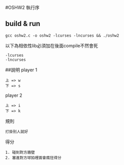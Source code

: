 #OSHW2 執行序
## build & run
	gcc oshw2.c -o oshw2 -lcurses -lncurses && ./oshw2
以下為相依性lib必須加在後面compile不然會死

	-lcurses
	-lncurses
	
##說明
player 1

	上 => w
	下 => s
	
player 2

	上 => i
	下 => k
	
規則

	打掛別人就好

得分

	1. 碰到對方牆壁
	2. 塞進對方球拍裡面會瘋狂得分
	
	
